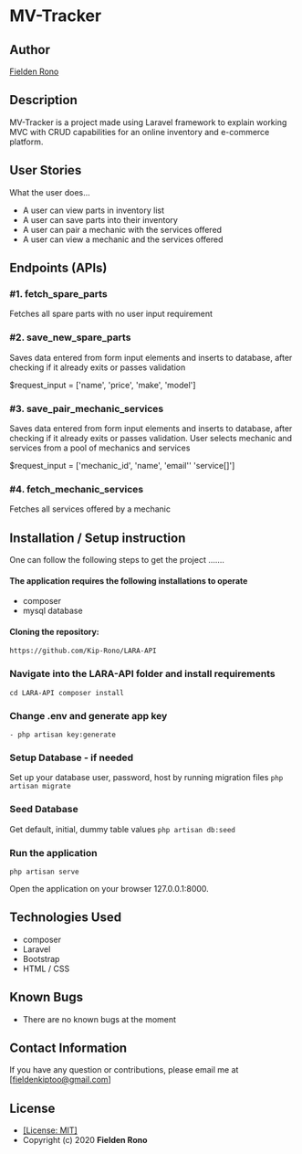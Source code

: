 # MV-Tracker
## Author
[Fielden Rono](https://github.com/Kip-Rono)

## Description
MV-Tracker is a project made using Laravel framework to explain working MVC with CRUD capabilities
for an online inventory and e-commerce platform.


## User Stories
What the user does...
* A user can view parts in inventory list
* A user can save parts into their inventory
* A user can pair a mechanic with the services offered
* A user can view a mechanic and the services offered

## Endpoints (APIs)
### #1. fetch_spare_parts
Fetches all spare parts with no user input requirement

### #2. save_new_spare_parts
Saves data entered from form input elements and inserts to database,
after checking if it already exits or passes validation

$request_input = ['name', 'price', 'make', 'model']

### #3. save_pair_mechanic_services
Saves data entered from form input elements and inserts to database,
after checking if it already exits or passes validation.
User selects mechanic and services from a pool of mechanics and services

$request_input = ['mechanic_id', 'name', 'email'' 'service[]']

### #4. fetch_mechanic_services
Fetches all services offered by a mechanic

## Installation / Setup instruction
One can follow the following steps to get the project .......
#### The application requires the following installations to operate
* composer
* mysql database

#### Cloning the repository:
```https://github.com/Kip-Rono/LARA-API```

### Navigate into the LARA-API folder and install requirements
```cd LARA-API composer install  ```

### Change .env and generate app key
```- php artisan key:generate ```

### Setup Database - if needed
Set up your database user, password, host by running migration files
```php artisan migrate```

### Seed Database
Get default, initial, dummy table values
```php artisan db:seed```

### Run the application
```php artisan serve ```

Open the application on your browser 127.0.0.1:8000.

## Technologies Used

* composer
* Laravel
* Bootstrap
* HTML / CSS

## Known Bugs
* There are no known bugs at the moment

## Contact Information

If you have any question or contributions, please email me at [fieldenkiptoo@gmail.com]

## License
* [[License: MIT]](LICENCE.md)
* Copyright (c) 2020 **Fielden Rono**
